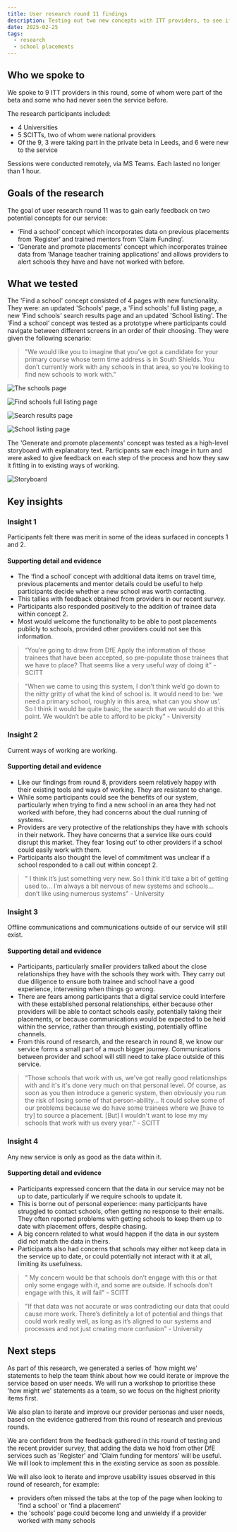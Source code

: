 ```yaml
---
title: User research round 11 findings
description: Testing out two new concepts with ITT providers, to see if they are worth pursuing
date: 2025-02-25
tags:
  - research
  - school placements
---
```


## Who we spoke to

We spoke to 9 ITT providers in this round, some of whom were part of the beta and some who had never seen the service before.

The research participants included:

- 4 Universities
- 5 SCITTs, two of whom were national providers
- Of the 9, 3 were taking part in the private beta in Leeds, and 6 were new to the service

Sessions were conducted remotely, via MS Teams. Each lasted no longer than 1 hour.

## Goals of the research

The goal of user research round 11 was to gain early feedback on two potential concepts for our service:

- ‘Find a school’ concept which incorporates data on previous placements from ‘Register’ and trained mentors from ‘Claim Funding’.
- ‘Generate and promote placements’ concept which incorporates trainee data from ‘Manage teacher training applications’ and allows providers to alert schools they have and have not worked with before.

## What we tested

The 'Find a school' concept consisted of 4 pages with new functionality. They were: an updated 'Schools' page, a 'Find schools' full listing page, a new 'Find schools' search results page and an updated 'School listing'. The ‘Find a school’ concept was tested as a prototype where participants could navigate between different screens in an order of their choosing. They were given the following scenario:

>"We would like you to imagine that you’ve got a candidate for your primary course whose term time address is in South Shields. You don’t currently work with any schools in that area, so you’re looking to find new schools to work with."

![The schools page](schools-page.png "The schools page")

![Find schools full listing page](schools-listing.png "Find schools full listing page")

![Search results page](schools-listing-searched.png "Search results page")

![School listing page](school-individual.png "School listing page")

The 'Generate and promote placements' concept was tested as a high-level storyboard with explanatory text. Participants saw each image in turn and were asked to give feedback on each step of the process and how they saw it fitting in to existing ways of working.

![Storyboard](storyboard.png "Storyboard")

## Key insights

### Insight 1

Participants felt there was merit in some of the ideas surfaced in concepts 1 and 2.

#### Supporting detail and evidence

- The ‘find a school’ concept with additional data items on travel time, previous placements and mentor details could be useful to help participants decide whether a new school was worth contacting.
- This tallies with feedback obtained from providers in our recent survey.
- Participants also responded positively to the addition of trainee data within concept 2.
- Most would welcome the functionality to be able to post placements publicly to schools, provided other providers could not see this information.

> “You’re going to draw from DfE Apply the information of those trainees that have been accepted, so pre-populate those trainees that we have to place? That seems like a very useful way of doing it” - SCITT

> "When we came to using this system, I don’t think we’d go down to the nitty gritty of what the kind of school is. It would need to be: ‘we need a primary school, roughly in this area, what can you show us’. So I think it would be quite basic, the search that we would do at this point. We wouldn’t be able to afford to be picky" - University

### Insight 2

Current ways of working are working.

#### Supporting detail and evidence

- Like our findings from round 8, providers seem relatively happy with their existing tools and ways of working. They are resistant to change.
- While some participants could see the benefits of our system, particularly when trying to find a new school in an area they had not worked with before, they had concerns about the dual running of systems.
- Providers are very protective of the relationships they have with schools in their network. They have concerns that a service like ours could disrupt this market. They fear ‘losing out’ to other providers if a school could easily work with them.
- Participants also thought the level of commitment was unclear if a school responded to a call out within concept 2.

>" I think it’s just something very new. So I think it’d take a bit of getting used to… I’m always a bit nervous of new systems and schools… don’t like using numerous systems" - University

### Insight 3

Offline communications and communications outside of our service will still exist.

#### Supporting detail and evidence

- Participants, particularly smaller providers talked about the close relationships they have with the schools they work with. They carry out due diligence to ensure both trainee and school have a good experience, intervening when things go wrong.
- There are fears among participants that a digital service could interfere with these established personal relationships, either because other providers will be able to contact schools easily, potentially taking their placements, or because communications would be expected to be held within the service, rather than through existing, potentially offline channels.
- From this round of research, and the research in round 8, we know our service forms a small part of a much bigger journey. Communications between provider and school will still need to take place outside of this service.

> “Those schools that work with us, we've got really good relationships with and it's it's done very much on that personal level. Of course, as soon as you then introduce a generic system, then obviously you run the risk of losing some of that person-ability… It could solve some of our problems because we do have some trainees where we [have to try] to source a placement. [But] I wouldn't want to lose my my schools that work with us every year.” - SCITT

### Insight 4

Any new service is only as good as the data within it.

#### Supporting detail and evidence

- Participants expressed concern that the data in our service may not be up to date, particularly if we require schools to update it.
- This is borne out of personal experience: many participants have struggled to contact schools, often getting no response to their emails. They often reported problems with getting schools to keep them up to date with placement offers, despite chasing.
- A big concern related to what would happen if the data in our system did not match the data in theirs.
- Participants also had concerns that schools may either not keep data in the service up to date, or could potentially not interact with it at all, limiting its usefulness.

>" My concern would be that schools don’t engage with this or that only some engage with it, and some are outside. If schools don’t engage with this, it will fail" - SCITT

>"If that data was not accurate or was contradicting our data that could cause more work. There’s definitely a lot of potential and things that could work really well, as long as it’s aligned to our systems and processes and not just creating more confusion" - University

## Next steps

As part of this research, we generated a series of 'how might we' statements to help the team think about how we could iterate or improve the service based on user needs. We will run a workshop to prioritise these 'how might we' statements as a team, so we focus on the highest priority items first.

We also plan to iterate and improve our provider personas and user needs, based on the evidence gathered from this round of research and previous rounds.

We are confident from the feedback gathered in this round of testing and the recent provider survey, that adding the data we hold from other DfE services such as 'Register' and 'Claim funding for mentors' will be useful. We will look to implement this in the existing service as soon as possible.

We will also look to iterate and improve usability issues observed in this round of research, for example:

- providers often missed the tabs at the top of the page when looking to 'find a school' or 'find a placement'
- the 'schools' page could become long and unwieldy if a provider worked with many schools
